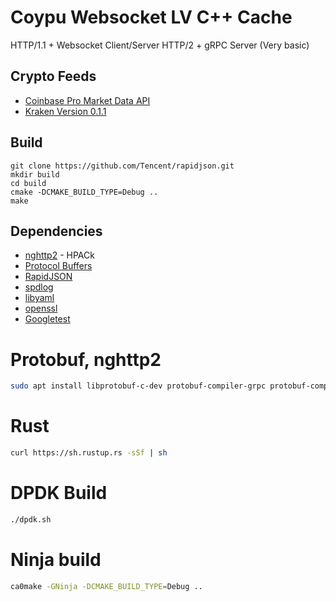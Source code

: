 
# Coypu Websocket LV C++ Cache

HTTP/1.1 + Websocket Client/Server
HTTP/2 + gRPC Server (Very basic)

## Crypto Feeds

 * [Coinbase Pro Market Data API](https://docs.pro.coinbase.com/)
 * [Kraken Version 0.1.1](https://www.kraken.com/features/websocket-api)

## Build

```
git clone https://github.com/Tencent/rapidjson.git
mkdir build
cd build
cmake -DCMAKE_BUILD_TYPE=Debug ..
make
```

## Dependencies

 * [nghttp2](https://nghttp2.org/) - HPACk
 * [Protocol Buffers](https://developers.google.com/protocol-buffers/)
 * [RapidJSON](http://rapidjson.org/)
 * [spdlog](https://github.com/gabime/spdlog)
 * [libyaml](https://github.com/yaml/libyaml)
 * [openssl](https://www.openssl.org/) 
 * [Googletest](https://github.com/google/googletest)

# Protobuf, nghttp2
```bash
sudo apt install libprotobuf-c-dev protobuf-compiler-grpc protobuf-compiler libnghttp2-dev ninja-build cmake libnl-3-dev libnl-route-3-dev libaio-dev
```

# Rust
```bash
curl https://sh.rustup.rs -sSf | sh
```

# DPDK Build

```bash
./dpdk.sh
```

# Ninja build

```bash
ca0make -GNinja -DCMAKE_BUILD_TYPE=Debug ..
```
